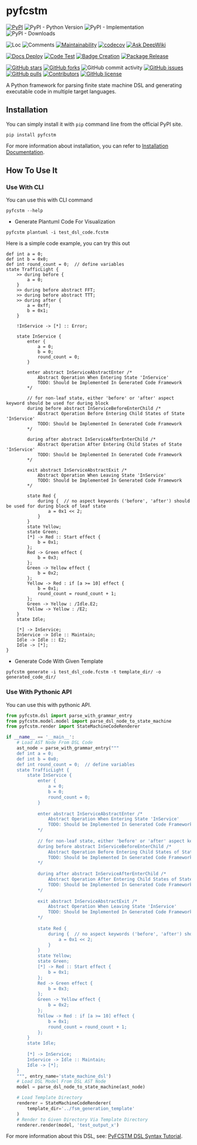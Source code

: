 # pyfcstm

[![PyPI](https://img.shields.io/pypi/v/pyfcstm)](https://pypi.org/project/pyfcstm/)
![PyPI - Python Version](https://img.shields.io/pypi/pyversions/pyfcstm)
![PyPI - Implementation](https://img.shields.io/pypi/implementation/pyfcstm)
![PyPI - Downloads](https://img.shields.io/pypi/dm/pyfcstm)

![Loc](https://img.shields.io/endpoint?url=https://gist.githubusercontent.com/HansBug/7eb8c32d6549edaa09592ca2a5a47187/raw/loc.json)
![Comments](https://img.shields.io/endpoint?url=https://gist.githubusercontent.com/HansBug/7eb8c32d6549edaa09592ca2a5a47187/raw/comments.json)
[![Maintainability](https://api.codeclimate.com/v1/badges/5b6e14a915b63faeae90/maintainability)](https://codeclimate.com/github/HansBug/pyfcstm/maintainability)
[![codecov](https://codecov.io/gh/hansbug/pyfcstm/graph/badge.svg?token=NYSTMMTC2F)](https://codecov.io/gh/hansbug/pyfcstm)
[![Ask DeepWiki](https://deepwiki.com/badge.svg)](https://deepwiki.com/HansBug/pyfcstm)

[![Docs Deploy](https://github.com/hansbug/pyfcstm/workflows/Docs%20Deploy/badge.svg)](https://github.com/hansbug/pyfcstm/actions?query=workflow%3A%22Docs+Deploy%22)
[![Code Test](https://github.com/hansbug/pyfcstm/workflows/Code%20Test/badge.svg)](https://github.com/hansbug/pyfcstm/actions?query=workflow%3A%22Code+Test%22)
[![Badge Creation](https://github.com/hansbug/pyfcstm/workflows/Badge%20Creation/badge.svg)](https://github.com/hansbug/pyfcstm/actions?query=workflow%3A%22Badge+Creation%22)
[![Package Release](https://github.com/hansbug/pyfcstm/workflows/Package%20Release/badge.svg)](https://github.com/hansbug/pyfcstm/actions?query=workflow%3A%22Package+Release%22)

[![GitHub stars](https://img.shields.io/github/stars/hansbug/pyfcstm)](https://github.com/hansbug/pyfcstm/stargazers)
[![GitHub forks](https://img.shields.io/github/forks/hansbug/pyfcstm)](https://github.com/hansbug/pyfcstm/network)
![GitHub commit activity](https://img.shields.io/github/commit-activity/m/hansbug/pyfcstm)
[![GitHub issues](https://img.shields.io/github/issues/hansbug/pyfcstm)](https://github.com/hansbug/pyfcstm/issues)
[![GitHub pulls](https://img.shields.io/github/issues-pr/hansbug/pyfcstm)](https://github.com/hansbug/pyfcstm/pulls)
[![Contributors](https://img.shields.io/github/contributors/hansbug/pyfcstm)](https://github.com/hansbug/pyfcstm/graphs/contributors)
[![GitHub license](https://img.shields.io/github/license/hansbug/pyfcstm)](https://github.com/hansbug/pyfcstm/blob/master/LICENSE)

A Python framework for parsing finite state machine DSL and generating executable code in multiple target languages.

## Installation

You can simply install it with `pip` command line from the official PyPI site.

```shell
pip install pyfcstm
```

For more information about installation, you can refer
to [Installation Documentation](https://hansbug.github.io/pyfcstm/main/tutorials/installation/index.html).

## How To Use It

### Use With CLI

You can use this with CLI command

```shell
pyfcstm --help
```

* Generate Plantuml Code For Visualization

```shell
pyfcstm plantuml -i test_dsl_code.fcstm
```

Here is a simple code example, you can try this out

```
def int a = 0;
def int b = 0x0;
def int round_count = 0;  // define variables
state TrafficLight {
    >> during before {
        a = 0;
    }
    >> during before abstract FFT;
    >> during before abstract TTT;
    >> during after {
        a = 0xff;
        b = 0x1;
    }

    !InService -> [*] :: Error;

    state InService {
        enter {
            a = 0;
            b = 0;
            round_count = 0;
        }

        enter abstract InServiceAbstractEnter /*
            Abstract Operation When Entering State 'InService'
            TODO: Should be Implemented In Generated Code Framework
        */

        // for non-leaf state, either 'before' or 'after' aspect keyword should be used for during block
        during before abstract InServiceBeforeEnterChild /*
            Abstract Operation Before Entering Child States of State 'InService'
            TODO: Should be Implemented In Generated Code Framework
        */

        during after abstract InServiceAfterEnterChild /*
            Abstract Operation After Entering Child States of State 'InService'
            TODO: Should be Implemented In Generated Code Framework
        */

        exit abstract InServiceAbstractExit /*
            Abstract Operation When Leaving State 'InService'
            TODO: Should be Implemented In Generated Code Framework
        */

        state Red {
            during {  // no aspect keywords ('before', 'after') should be used for during block of leaf state
                a = 0x1 << 2;
            }
        }
        state Yellow;
        state Green;
        [*] -> Red :: Start effect {
            b = 0x1;
        };
        Red -> Green effect {
            b = 0x3;
        };
        Green -> Yellow effect {
            b = 0x2;
        };
        Yellow -> Red : if [a >= 10] effect {
            b = 0x1;
            round_count = round_count + 1;
        };
        Green -> Yellow : /Idle.E2;
        Yellow -> Yellow : /E2;
    }
    state Idle;

    [*] -> InService;
    InService -> Idle :: Maintain;
    Idle -> Idle :: E2;
    Idle -> [*];
}
```

* Generate Code With Given Template

```shell
pyfcstm generate -i test_dsl_code.fcstm -t template_dir/ -o generated_code_dir/
```

### Use With Pythonic API

You can use this with pythonic API.

```python
from pyfcstm.dsl import parse_with_grammar_entry
from pyfcstm.model.model import parse_dsl_node_to_state_machine
from pyfcstm.render import StateMachineCodeRenderer

if __name__ == '__main__':
    # Load AST Node From DSL Code
    ast_node = parse_with_grammar_entry("""
    def int a = 0;
    def int b = 0x0;
    def int round_count = 0;  // define variables
    state TrafficLight {
        state InService {
            enter {
                a = 0;
                b = 0;
                round_count = 0;
            }
            
            enter abstract InServiceAbstractEnter /*
                Abstract Operation When Entering State 'InService'
                TODO: Should be Implemented In Generated Code Framework
            */
            
            // for non-leaf state, either 'before' or 'after' aspect keyword should be used for during block
            during before abstract InServiceBeforeEnterChild /*
                Abstract Operation Before Entering Child States of State 'InService'
                TODO: Should be Implemented In Generated Code Framework
            */
            
            during after abstract InServiceAfterEnterChild /*
                Abstract Operation After Entering Child States of State 'InService'
                TODO: Should be Implemented In Generated Code Framework
            */
            
            exit abstract InServiceAbstractExit /*
                Abstract Operation When Leaving State 'InService'
                TODO: Should be Implemented In Generated Code Framework
            */
        
            state Red {
                during {  // no aspect keywords ('before', 'after') should be used for during block of leaf state
                    a = 0x1 << 2;
                }
            }
            state Yellow;
            state Green;
            [*] -> Red :: Start effect {
                b = 0x1;
            };
            Red -> Green effect {
                b = 0x3;
            };
            Green -> Yellow effect {
                b = 0x2;
            };
            Yellow -> Red : if [a >= 10] effect {
                b = 0x1;
                round_count = round_count + 1;
            };
        }
        state Idle;
        
        [*] -> InService;
        InService -> Idle :: Maintain;
        Idle -> [*];
    }
    """, entry_name='state_machine_dsl')
    # Load DSL Model From DSL AST Node
    model = parse_dsl_node_to_state_machine(ast_node)

    # Load Template Directory
    renderer = StateMachineCodeRenderer(
        template_dir='../fsm_generation_template'
    )
    # Render to Given Directory Via Template Directory
    renderer.render(model, 'test_output_x')
```

For more information about this DSL,
see: [PyFCSTM DSL Syntax Tutorial](https://hansbug.github.io/pyfcstm/main/tutorials/dsl/index.html).
